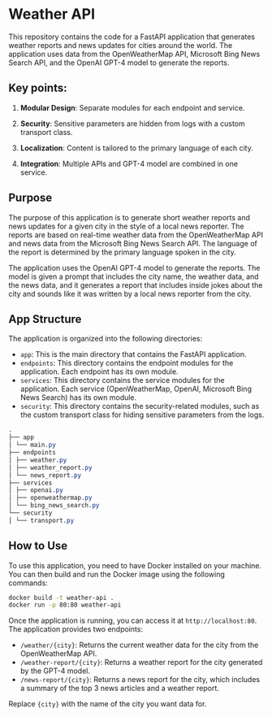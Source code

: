 # Weather API

This repository contains the code for a FastAPI application that generates weather reports and news updates for cities around the world. The application uses data from the OpenWeatherMap API, Microsoft Bing News Search API, and the OpenAI GPT-4 model to generate the reports.

## Key points:

1. **Modular Design**: Separate modules for each endpoint and service.

2. **Security**: Sensitive parameters are hidden from logs with a custom transport class.

3. **Localization**: Content is tailored to the primary language of each city.

4. **Integration**: Multiple APIs and GPT-4 model are combined in one service.

## Purpose

The purpose of this application is to generate short weather reports and news updates for a given city in the style of a local news reporter. The reports are based on real-time weather data from the OpenWeatherMap API and news data from the Microsoft Bing News Search API. The language of the report is determined by the primary language spoken in the city.

The application uses the OpenAI GPT-4 model to generate the reports. The model is given a prompt that includes the city name, the weather data, and the news data, and it generates a report that includes inside jokes about the city and sounds like it was written by a local news reporter from the city.

## App Structure

The application is organized into the following directories:

- `app`: This is the main directory that contains the FastAPI application.
- `endpoints`: This directory contains the endpoint modules for the application. Each endpoint has its own module.
- `services`: This directory contains the service modules for the application. Each service (OpenWeatherMap, OpenAI, Microsoft Bing News Search) has its own module.
- `security`: This directory contains the security-related modules, such as the custom transport class for hiding sensitive parameters from the logs.

```css
.
├── app
│ └── main.py
├── endpoints
│ ├── weather.py
│ ├── weather_report.py
│ └── news_report.py
├── services
│ ├── openai.py
│ ├── openweathermap.py
│ └── bing_news_search.py
└── security
│ └── transport.py
```

## How to Use

To use this application, you need to have Docker installed on your machine. You can then build and run the Docker image using the following commands:

```bash
docker build -t weather-api .
docker run -p 80:80 weather-api
```

Once the application is running, you can access it at `http://localhost:80`. The application provides two endpoints:

- `/weather/{city}`: Returns the current weather data for the city from the OpenWeatherMap API.
- `/weather-report/{city}`: Returns a weather report for the city generated by the GPT-4 model.
- `/news-report/{city}`: Returns a news report for the city, which includes a summary of the top 3 news articles and a weather report.

Replace `{city}` with the name of the city you want data for.
